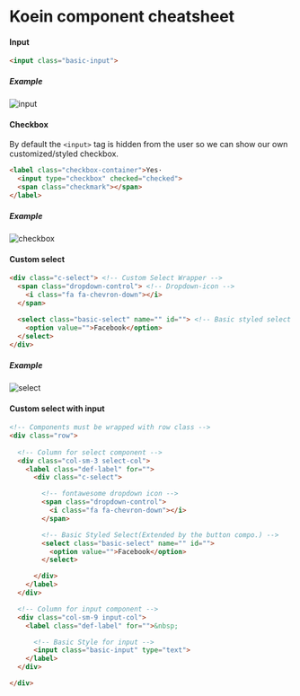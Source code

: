 # Koein component cheatsheet

#### Input
```html
<input class="basic-input">
```

##### Example
![input](https://user-images.githubusercontent.com/42379594/44150827-406b4ccc-a0d3-11e8-9c1f-d00438f63ab7.png)



#### Checkbox
By default the `<input>` tag is hidden from the user
so we can show our own customized/styled checkbox.
```html
<label class="checkbox-container">Yes·
  <input type="checkbox" checked="checked">
  <span class="checkmark"></span>
</label>                                    
```
##### Example
![checkbox](https://user-images.githubusercontent.com/42379594/44149872-288cdfc4-a0d0-11e8-8f7c-9e1ea9014d1a.png)



#### Custom select
```html
<div class="c-select"> <!-- Custom Select Wrapper -->
  <span class="dropdown-control"> <!-- Dropdown-icon -->
    <i class="fa fa-chevron-down"></i>
  </span>
  
  <select class="basic-select" name="" id=""> <!-- Basic styled select -->
    <option value="">Facebook</option>
  </select>
</div>
```

##### Example
![select](https://user-images.githubusercontent.com/42379594/44150828-41e2358e-a0d3-11e8-9222-5578391690c6.png)



#### Custom select with input

```html
<!-- Components must be wrapped with row class -->
<div class="row">
  
  <!-- Column for select component -->
  <div class="col-sm-3 select-col">
    <label class="def-label" for="">
      <div class="c-select">

        <!-- fontawesome dropdown icon -->
        <span class="dropdown-control">
          <i class="fa fa-chevron-down"></i>
        </span>

        <!-- Basic Styled Select(Extended by the button compo.) -->
        <select class="basic-select" name="" id="">
          <option value="">Facebook</option>
        </select>

      </div>
    </label>
  </div>

  <!-- Column for input component -->
  <div class="col-sm-9 input-col">
    <label class="def-label" for="">&nbsp;

      <!-- Basic Style for input -->
      <input class="basic-input" type="text">
    </label>
  </div>

</div>
```
